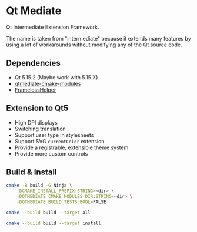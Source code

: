 # Qt Mediate

Qt Intermediate Extension Framework.

The name is taken from "intermediate" because it extends many features by using a lot of workarounds without modifying any of the Qt source code.

## Dependencies

+ Qt 5.15.2 (Maybe work with 5.15.X)
+ [qtmediate-cmake-modules](https://github.com/SineStriker/qtmediate-cmake-modules)
+ [FramelessHelper](https://github.com/wangwenx190/framelesshelper)

## Extension to Qt5

+ High DPI displays
+ Switching translation
+ Support user type in stylesheets
+ Support SVG `currentColor` extension
+ Provide a registrable, extensible theme system
+ Provide more custom controls

## Build & Install

```sh
cmake -B build -G Ninja \
    -DCMAKE_INSTALL_PREFIX:STRING=<dir> \
    -DQTMEDIATE_CMAKE_MODULES_DIR:STRING=<dir> \
    -DQTMEDIATE_BUILD_TESTS:BOOL=FALSE

cmake --build build --target all

cmake --build build --target install
```